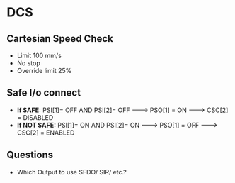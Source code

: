 # DCS

## Cartesian Speed Check

- Limit 100 mm/s
- No stop
- Override limit 25%

## Safe I/o connect

- **If SAFE:** PSI[1]= OFF AND PSI[2]= OFF ---> PSO[1] = ON ---> CSC[2] = DISABLED
- **If NOT SAFE:** PSI[1]= ON AND PSI[2]= ON ---> PSO[1] = OFF ---> CSC[2] = ENABLED

## Questions

- Which Output to use SFDO/ SIR/ etc.?

